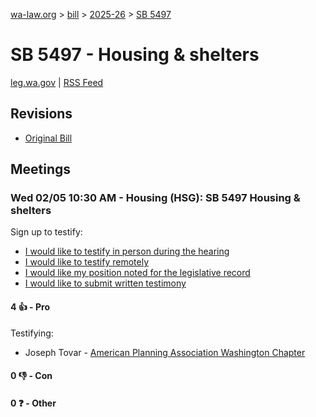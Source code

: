 [wa-law.org](/) > [bill](/bill/) > [2025-26](/bill/2025-26/) > [SB 5497](/bill/2025-26/sb/5497/)

# SB 5497 - Housing & shelters
[leg.wa.gov](https://app.leg.wa.gov/billsummary?BillNumber=5497&Year=2025&Initiative=false) | [RSS Feed](./rss.xml)

## Revisions
* [Original Bill](1/)

## Meetings
### Wed 02/05 10:30 AM - Housing (HSG): SB 5497 Housing & shelters
Sign up to testify:
* [I would like to testify in person during the hearing](https://app.leg.wa.gov/csi/Testifier/Add?chamber=House&mId=32699&aId=162849&caId=25262&tId=1)
* [I would like to testify remotely](https://app.leg.wa.gov/csi/Testifier/Add?chamber=House&mId=32699&aId=162849&caId=25262&tId=2)
* [I would like my position noted for the legislative record](https://app.leg.wa.gov/csi/Testifier/Add?chamber=House&mId=32699&aId=162849&caId=25262&tId=3)
* [I would like to submit written testimony](https://app.leg.wa.gov/csi/Testifier/Add?chamber=House&mId=32699&aId=162849&caId=25262&tId=4)

#### 4 👍 - Pro
Testifying:
* Joseph Tovar - [American Planning Association Washington Chapter](/org/american_planning_association_washington_chapter/)

#### 0 👎 - Con

#### 0 ❓ - Other
